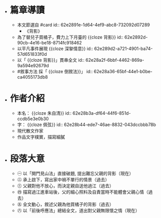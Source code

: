 - # 篇章導讀
	- 本文節選自 #card
	  id:: 62e2891e-1d64-4ef9-abc8-732092d07289
		- 《背影》
	- 為了替兒子買橘子，費力上下月臺的 {{cloze 背影}}
	  id:: 62e2892d-90cb-4e16-be18-8714fc918462
	- 以平凡事件展現 {{cloze 深摯情意}}
	  id:: 62e289d2-a721-4901-ba74-57d651833f0d
	- 以「 {{cloze 背影}}」貫串全文
	  id:: 62e28a2f-6bbf-4462-869a-9a594e92679d
	- #敘事方法 採「 {{cloze 倒敘法}}」
	  id:: 62e28a36-65bf-44e1-b0be-ca4055173db8
- # 作者介紹
	- 本名： {{cloze 朱自清}}
	  id:: 62e28b3a-df64-44f6-851d-ccdb5e3e0b30
	- 字： {{cloze 佩弦}}
	  id:: 62e28b44-ede7-46ae-8832-043dccbbb78b
	- 現代散文作家
	- 作品文字樸實，描寫細膩
- # 段落大意
	- ㊀ 以「開門見山法」直接破題, 提出難忘父親的背影（現在）
	- ㊁ 承上啟下，寫出家中禍不單行的情景（過去）
	- ㊂ 父親對他不放心，而決定親自送他過江（過去）
	- ㊃ 描寫過江進車站後，父的細心照料及自責當時不能體會父親心情（過去）
	- ㊄ 全文動心，敘述父親為他買橘子的背影（過去）
	- ㊅ 以「前後呼應法」總結全文，道出對父親無限懷之情（現在）